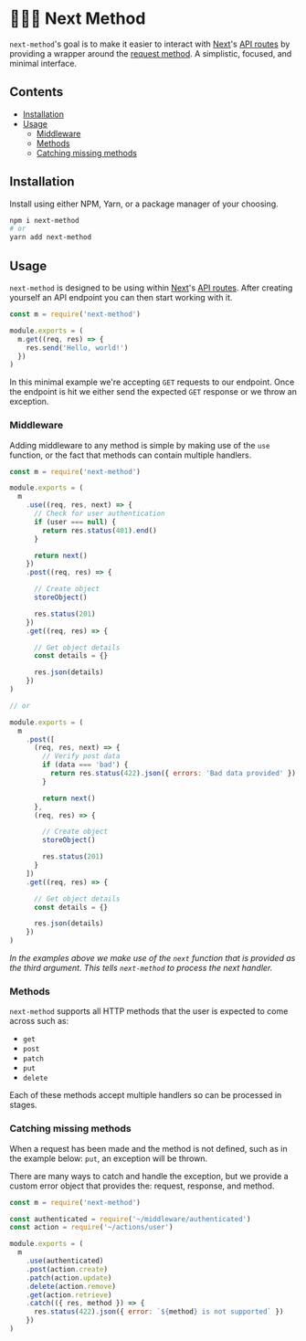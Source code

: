 # 🕵🏻‍♂️ Next Method

`next-method`'s goal is to make it easier to interact with [Next][next]'s [API routes][next-api] by providing a wrapper around the [request method][request-method]. A simplistic, focused, and minimal interface.

## Contents

* [Installation](#installation)
* [Usage](#usage)
  * [Middleware](#middleware)
  * [Methods](#methods)
  * [Catching missing methods](#catching-missing-methods)


## Installation

Install using either NPM, Yarn, or a package manager of your choosing.

```bash
npm i next-method
# or
yarn add next-method
```

## Usage

`next-method` is designed to be using within [Next][next]'s [API routes][next-api]. After creating yourself an API endpoint you can then start working with it.

```js
const m = require('next-method')

module.exports = (
  m.get((req, res) => {
    res.send('Hello, world!')
  })
)
```

In this minimal example we're accepting `GET` requests to our endpoint. Once the endpoint is hit we either send the expected `GET` response or we throw an exception.

### Middleware

Adding middleware to any method is simple by making use of the `use` function, or the fact that methods can contain multiple handlers.

```js
const m = require('next-method')

module.exports = (
  m
    .use((req, res, next) => {
      // Check for user authentication
      if (user === null) {
        return res.status(401).end()
      }

      return next()
    })
    .post((req, res) => {

      // Create object
      storeObject()

      res.status(201)
    })
    .get((req, res) => {

      // Get object details
      const details = {}

      res.json(details)
    })
)

// or

module.exports = (
  m
    .post([
      (req, res, next) => {
        // Verify post data
        if (data === 'bad') {
          return res.status(422).json({ errors: 'Bad data provided' })
        }

        return next()
      },
      (req, res) => {

        // Create object
        storeObject()

        res.status(201)
      }
    ])
    .get((req, res) => {

      // Get object details
      const details = {}

      res.json(details)
    })
)
```

_In the examples above we make use of the `next` function that is provided as the third argument. This tells `next-method` to process the next handler._

### Methods

`next-method` supports all HTTP methods that the user is expected to come across such as:

* `get`
* `post`
* `patch`
* `put`
* `delete`

Each of these methods accept multiple handlers so can be processed in stages.

### Catching missing methods

When a request has been made and the method is not defined, such as in the example below: `put`, an exception will be thrown.

There are many ways to catch and handle the exception, but we provide a custom error object that provides the: request, response, and method.

```js
const m = require('next-method')

const authenticated = require('~/middleware/authenticated')
const action = require('~/actions/user')

module.exports = (
  m
    .use(authenticated)
    .post(action.create)
    .patch(action.update)
    .delete(action.remove)
    .get(action.retrieve)
    .catch(({ res, method }) => {
      res.status(422).json({ error: `${method} is not supported` })
    })
)
```

[next]: https://nextjs.org
[next-api]: https://nextjs.org/docs/api-routes/introduction
[request-method]: https://nodejs.org/api/http.html#http_request_method
